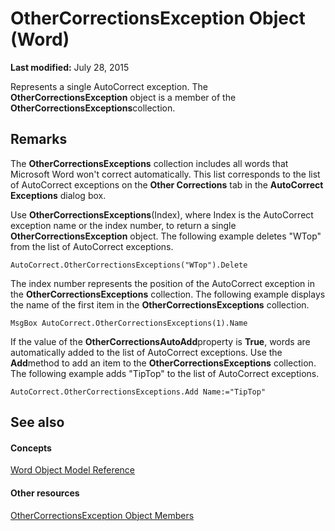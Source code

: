 
# OtherCorrectionsException Object (Word)

 **Last modified:** July 28, 2015

Represents a single AutoCorrect exception. The  **OtherCorrectionsException** object is a member of the **OtherCorrectionsExceptions**collection.

## Remarks

The  **OtherCorrectionsExceptions** collection includes all words that Microsoft Word won't correct automatically. This list corresponds to the list of AutoCorrect exceptions on the **Other Corrections** tab in the **AutoCorrect Exceptions** dialog box.

Use  **OtherCorrectionsExceptions**(Index), where Index is the AutoCorrect exception name or the index number, to return a single  **OtherCorrectionsException** object. The following example deletes "WTop" from the list of AutoCorrect exceptions.




```
AutoCorrect.OtherCorrectionsExceptions("WTop").Delete
```

The index number represents the position of the AutoCorrect exception in the  **OtherCorrectionsExceptions** collection. The following example displays the name of the first item in the **OtherCorrectionsExceptions** collection.




```
MsgBox AutoCorrect.OtherCorrectionsExceptions(1).Name
```

If the value of the  **OtherCorrectionsAutoAdd**property is  **True**, words are automatically added to the list of AutoCorrect exceptions. Use the  **Add**method to add an item to the  **OtherCorrectionsExceptions** collection. The following example adds "TipTop" to the list of AutoCorrect exceptions.




```
AutoCorrect.OtherCorrectionsExceptions.Add Name:="TipTop"
```


## See also


#### Concepts


 [Word Object Model Reference](be452561-b436-bb9b-6f94-3faa9a74a6fd.md)
#### Other resources


 [OtherCorrectionsException Object Members](664c6907-2f18-ff9d-c2dc-afeccda5d2bb.md)
